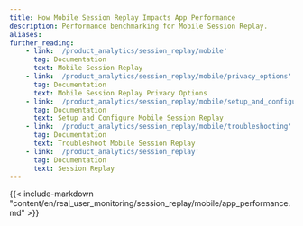 ```yaml
---
title: How Mobile Session Replay Impacts App Performance
description: Performance benchmarking for Mobile Session Replay.
aliases:
further_reading:
    - link: '/product_analytics/session_replay/mobile'
      tag: Documentation
      text: Mobile Session Replay
    - link: '/product_analytics/session_replay/mobile/privacy_options'
      tag: Documentation
      text: Mobile Session Replay Privacy Options
    - link: '/product_analytics/session_replay/mobile/setup_and_configuration'
      tag: Documentation
      text: Setup and Configure Mobile Session Replay
    - link: '/product_analytics/session_replay/mobile/troubleshooting'
      tag: Documentation
      text: Troubleshoot Mobile Session Replay
    - link: '/product_analytics/session_replay'
      tag: Documentation
      text: Session Replay
---
```


{{< include-markdown "content/en/real_user_monitoring/session_replay/mobile/app_performance.md" >}}